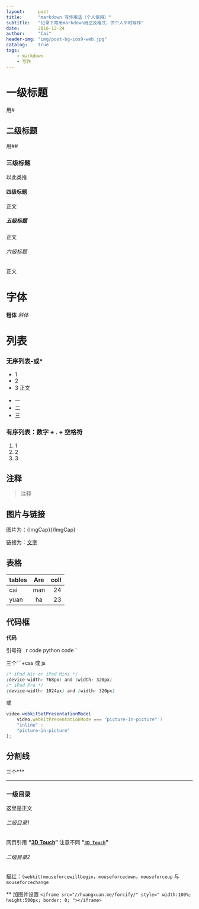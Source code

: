 ```yaml
---
layout:     post
title:      "markdown 写作用法（个人使用）"
subtitle:   "记录下常用markdown用法及格式，供个人平时写作"
date:       2016-12-24
author:     "Cai"
header-img: "img/post-bg-ios9-web.jpg"
catalog:    true
tags:
    - markdown
    - 写作
---
```


# 一级标题
用#
## 二级标题
用##
### 三级标题
以此类推
#### 四级标题
正文
##### 五级标题
正文
###### 六级标题
正文

# 字体
**粗体**
*斜体*

# 列表
### 无序列表-或*
- 1
- 2
- 3
正文
* 一
* 二
* 三

### 有序列表：数字 + . + 空格符
1. 1
2. 2
3. 3

## 注释
> 注释

## 图片与链接
图片为：![](){ImgCap}{/ImgCap}

链接为：[文字](网址)

## 表格
| tables   | Are  | coll  |
| -------- |:----:| -----:|
| cai      | man  | 24    |
| yuan     | ha   | 23    |

## 代码框

**代码**

引号符`
` r code 
    python code
`

三个```+css 或 js

```css
/* iPad Air or iPad Mini */
(device-width: 768px) and (width: 320px)
/* iPad Pro */
(device-width: 1024px) and (width: 320px)
```
或
```js
video.webkitSetPresentationMode(
    video.webkitPresentationMode === "picture-in-picture" ?
    "inline" : 
    "picture-in-picture"
);
```


## 分割线
三个***
***


### 一级目录

这里是正文


###### 二级目录1

网页引用
**“[3D Touch](http://www.apple.com/iphone-6s/3d-touch/)”**
注意不同
**“[`3D Touch`](http://www.apple.com/iphone-6s/3d-touch/)”**

###### 二级目录2

描红：`(webkit)mouseforcewillbegin`，`mouseforcedown`，`mouseforceup` 与 `mouseforcechange`

** 加图并设置
`<iframe src="//huangxuan.me/forcify/" style="
    width:100%;
    height:500px;
    border: 0;
"></iframe>
`


